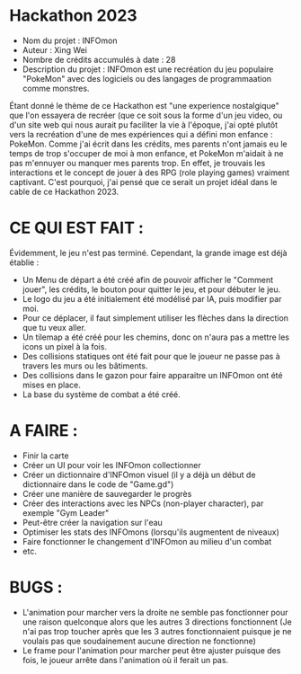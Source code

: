 # Hackathon 2023

  - Nom du projet : INFOmon
  - Auteur : Xing Wei
  - Nombre de crédits accumulés à date : 28
  - Description du projet : INFOmon est une recréation du jeu populaire "PokeMon" avec des logiciels ou des langages de programmaation comme monstres. 


  Étant donné le thème de ce Hackathon est "une experience nostalgique" que l'on essayera de recréer (que ce soit sous la forme d'un jeu video, ou d'un site web qui nous aurait pu faciliter la vie à l'époque, j'ai opté plutôt vers la recréation d'une de mes expériences qui a défini mon enfance : PokeMon. Comme j'ai écrit dans les crédits, mes parents n'ont jamais eu le temps de trop s'occuper de moi à mon enfance, et PokeMon m'aidait à ne pas m'ennuyer ou manquer mes parents trop. En effet, je trouvais les interactions et le concept de jouer à des RPG (role playing games) vraiment captivant. C'est pourquoi, j'ai pensé que ce serait un projet idéal dans le cable de ce Hackathon 2023.

# CE QUI EST FAIT : 

Évidemment, le jeu n'est pas terminé. Cependant, la grande image est déjà établie :
  - Un Menu de départ a été créé afin de pouvoir afficher le "Comment jouer", les crédits, le bouton pour quitter le jeu, et pour débuter le jeu.
  - Le logo du jeu a été initialement été modélisé par IA, puis modifier par moi.
  - Pour ce déplacer, il faut simplement utiliser les flèches dans la direction que tu veux aller.
  - Un tilemap a été créé pour les chemins, donc on n'aura pas a mettre les icons un pixel à la fois.
  - Des collisions statiques ont été fait pour que le joueur ne passe pas à travers les murs ou les bâtiments.
  - Des collisions dans le gazon pour faire apparaitre un INFOmon ont été mises en place.
  - La base du système de combat a été créé.

# A FAIRE :

  - Finir la carte
  - Créer un UI pour voir les INFOmon collectionner
  - Créer un dictionnaire d'INFOmon visuel (il y a déjà un début de dictionnaire dans le code de "Game.gd")
  - Créer une manière de sauvegarder le progrès
  - Créer des interactions avec les NPCs (non-player character), par exemple "Gym Leader"
  - Peut-être créer la navigation sur l'eau
  - Optimiser les stats des INFOmons (lorsqu'ils augmentent de niveaux)
  - Faire fonctionner le changement d'INFOmon au milieu d'un combat
  - etc.

# BUGS : 

  - L'animation pour marcher vers la droite ne semble pas fonctionner pour une raison quelconque alors que les autres 3 directions fonctionnent (Je n'ai pas trop toucher après que les 3 autres fonctionnaient puisque je ne voulais pas que soudainement aucune direction ne fonctionne)
  - Le frame pour l'animation pour marcher peut être ajuster puisque des fois, le joueur arrête dans l'animation où il ferait un pas.
